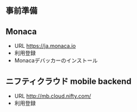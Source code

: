 事前準備
------------

## Monaca

- URL <https://ja.monaca.io>
- 利用登録
- Monacaデバッカーのインストール

## ニフティクラウド mobile backend

- URL <http://mb.cloud.nifty.com/>
- 利用登録
